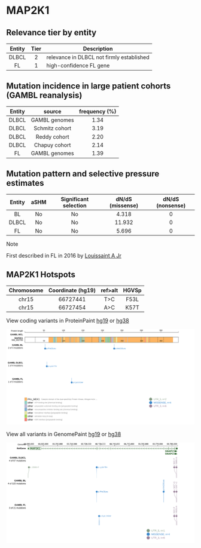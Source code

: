 # MAP2K1

## Relevance tier by entity

|Entity|Tier|Description                              |
|:------:|:----:|-----------------------------------------|
|DLBCL |2   |relevance in DLBCL not firmly established|
|FL    |1   |high-confidence FL gene                  |

## Mutation incidence in large patient cohorts (GAMBL reanalysis)

|Entity|source        |frequency (%)|
|:------:|:--------------:|:-------------:|
|DLBCL |GAMBL genomes |1.34         |
|DLBCL |Schmitz cohort|3.19         |
|DLBCL |Reddy cohort  |2.20         |
|DLBCL |Chapuy cohort |2.14         |
|FL    |GAMBL genomes |1.39         |

## Mutation pattern and selective pressure estimates

|Entity|aSHM|Significant selection|dN/dS (missense)|dN/dS (nonsense)|
|:------:|:----:|:---------------------:|:----------------:|:----------------:|
|BL    |No  |No                   | 4.318          |0               |
|DLBCL |No  |No                   |11.932          |0               |
|FL    |No  |No                   | 5.696          |0               |


> [!NOTE]
> First described in FL in 2016 by [Louissaint A Jr](https://pubmed.ncbi.nlm.nih.gov/27325104)

 ## MAP2K1 Hotspots

| Chromosome |Coordinate (hg19) | ref>alt | HGVSp | 
 | :---:| :---: | :--: | :---: |
| chr15 | 66727441 | T>C | F53L |
| chr15 | 66727454 | A>C | K57T |

View coding variants in ProteinPaint [hg19](https://www.bcgsc.ca/downloads/morinlab/GAMBL/test/genes/MAP2K1_protein.html)  or [hg38](https://www.bcgsc.ca/downloads/morinlab/GAMBL/test/genes/MAP2K1_protein_hg38.html)

![image](images/proteinpaint/MAP2K1_NM_002755.svg)

View all variants in GenomePaint [hg19](https://www.bcgsc.ca/downloads/morinlab/GAMBL/test/genes/MAP2K1.html)  or [hg38](https://www.bcgsc.ca/downloads/morinlab/GAMBL/test/genes/MAP2K1_hg38.html)

![image](images/proteinpaint/MAP2K1.svg)
